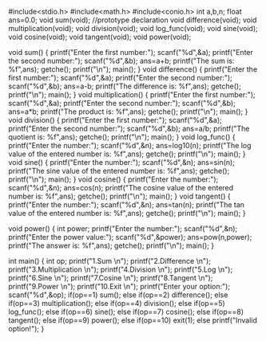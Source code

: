 #include<stdio.h>
#include<math.h>
#include<conio.h>
int a,b,n; float ans=0.0;
void sum(void); //prototype declaration
void difference(void);
void multiplication(void);
void division(void);
void log_func(void);
void sine(void);
void cosine(void);
void tangent(void);
void power(void);

void sum()
{
    printf("Enter the first number:");
    scanf("%d",&a);
    printf("Enter the second number:");
    scanf("%d",&b);
    ans=a+b;
    printf("The sum is: %f",ans);
    getche();
    printf("\n");
    main();
}
void difference()
{
    printf("Enter the first number:");
    scanf("%d",&a);
    printf("Enter the second number:");
    scanf("%d",&b);
    ans=a-b;
    printf("The difference is: %f",ans);
    getche();
    printf("\n");
    main();
}
void multiplication()
{
    printf("Enter the first number:");
    scanf("%d",&a);
    printf("Enter the second number:");
    scanf("%d",&b);
    ans=a*b;
    printf("The product is: %f",ans);
    getche();
    printf("\n");
    main();
}
void division()
{
    printf("Enter the first number:");
    scanf("%d",&a);
    printf("Enter the second number:");
    scanf("%d",&b);
    ans=a/b;
    printf("The quotient is: %f",ans);
    getche();
    printf("\n");
    main();
}
void log_func()
{
    printf("Enter the number:");
    scanf("%d",&n);
    ans=log10(n);
    printf("The log value of the entered number is: %f",ans);
    getche();
    printf("\n");
    main();
}
void sine()
{
    printf("Enter the number:");
    scanf("%d",&n);
    ans=sin(n);
    printf("The sine value of the entered number is: %f",ans);
    getche();
    printf("\n");
    main();
}
void cosine()
{
    printf("Enter the number:");
    scanf("%d",&n);
    ans=cos(n);
    printf("The cosine value of the entered number is: %f",ans);
    getche();
    printf("\n");
    main();
}
void tangent()
{
    printf("Enter the number:");
    scanf("%d",&n);
    ans=tan(n);
    printf("The tan value of the entered number is: %f",ans);
    getche();
    printf("\n");
    main();
}

void power()
{
    int power;
    printf("Enter the number:");
    scanf("%d",&n);
    printf("Enter the power value:");
    scanf("%d",&power);
    ans=pow(n,power);
    printf("The answer is: %f",ans);
    getche();
    printf("\n");
    main();
}

int main()
{
    int op;
    printf("1.Sum \n");
    printf("2.Difference \n");
    printf("3.Multiplication \n");
    printf("4.Division \n");
    printf("5.Log \n");
    printf("6.Sine \n");
    printf("7.Cosine \n");
    printf("8.Tangent \n");
    printf("9.Power \n");
    printf("10.Exit \n");
    printf("Enter your option:");
    scanf("%d",&op);
    if(op==1)
        sum();
    else if(op==2)
        difference();
    else if(op==3)
        multiplication();
    else if(op==4)
        division();
    else if(op==5)
        log_func();
    else if(op==6)
        sine();
    else if(op==7)
        cosine();
    else if(op==8)
        tangent();
    else if(op==9)
        power();
    else if(op==10)
            exit(1);
    else
        printf("Invalid option!");
}

